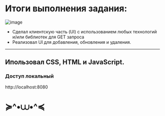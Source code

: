 # Итоги выполнения задания:

![image](https://github.com/user-attachments/assets/9490e4cb-d8d8-44ad-9bd6-268125eaf8e0)


* Сделал клиентскую часть (UI) с использованием любых технологий и/или библиотек для GET запроса
* Реализовал UI для добавления, обновления и удаления.

---

## Ипользовал CSS, HTML и JavaScript.

### Доступ локальный

http://localhost:8080

# ≽^•⩊•^≼
